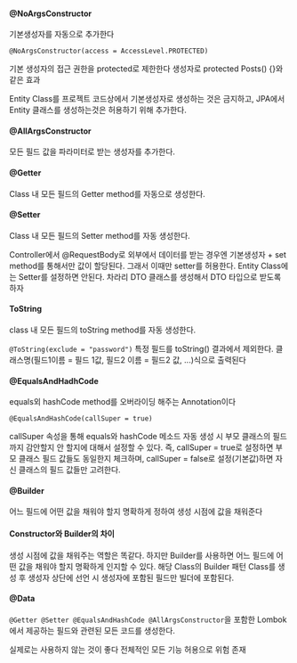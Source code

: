 #### @NoArgsConstructor

기본생성자를 자동으로 추가한다

```
@NoArgsConstructor(access = AccessLevel.PROTECTED)

```

기본 생성자의 접근 권한을 protected로 제한한다
생성자로 protected Posts() {}와 같은 효과

Entity Class를 프로젝트 코드상에서 기본생성자로 생성하는 것은 금지하고, JPA에서 Entity 클래스를 생성하는것은 허용하기 위해 추가한다.

#### @AllArgsConstructor

모든 필드 값을 파라미터로 받는 생성자를 추가한다.

#### @Getter

Class 내 모든 필드의 Getter method를 자동으로 생성한다.

#### @Setter
Class 내 모든 필드의 Setter method를 자동 생성한다.

Controller에서 @RequestBody로 외부에서 데이터를 받는 경우엔 기본생성자 + set method를 통해서만 값이 할당된다.
그래서 이때만 setter를 허용한다.
Entity Class에는 Setter를 설정하면 안된다.
차라리 DTO 클래스를 생성해서 DTO 타입으로 받도록 하자


#### ToString

class 내 모든 필드의 toString method를 자동 생성한다.

`@ToString(exclude = "password")`
특정 필드를 toString() 결과에서 제외한다.
클래스명(필드1이름 = 필드 1값, 필드2 이름 = 필드2 값, ...)식으로 출력된다

#### @EqualsAndHadhCode

equals외 hashCode method를 오버라이딩 해주는 Annotation이다

`@EqualsAndHashCode(callSuper = true)`

callSuper 속성을 통해 equals와 hashCode 메소드 자동 생성 시 부모 클래스의 필드까지 감안할지 안 할지에 대해서 설정할 수 있다.
즉, callSuper = true로 설정하면 부모 클래스 필드 값들도 동일한지 체크하며, callSuper = false로 설정(기본값)하면 자신 클래스의 필드 값들만 고려한다.

#### @Builder

어느 필드에 어떤 값을 채워야 할지 명확하게 정하여 생성 시점에 값을 채워준다

#### Constructor와 Builder의 차이

생성 시점에 값을 채워주는 역할은 똑같다.
하지만 Builder를 사용하면 어느 필드에 어떤 값을 채워야 할지 명확하게 인지할 수 있다.
해당 Class의 Builder 패턴 Class를 생성 후 생성자 상단에 선언 시 생성자에 포함된 필드만 빌더에 포함된다.

#### @Data

`@Getter @Setter @EqualsAndHashCode @AllArgsConstructor`을 포함한 Lombok에서 제공하는 필드와 관련된 모든 코드를 생성한다.

실제로는 사용하지 않는 것이 좋다
전체적인 모든 기능 허용으로 위험 존재